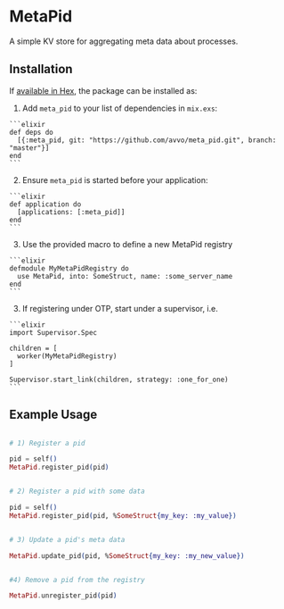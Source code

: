 # MetaPid

A simple KV store for aggregating meta data about processes.

## Installation

If [available in Hex](https://hex.pm/docs/publish), the package can be installed as:

  1. Add `meta_pid` to your list of dependencies in `mix.exs`:

    ```elixir
    def deps do
      [{:meta_pid, git: "https://github.com/avvo/meta_pid.git", branch: "master"}]
    end
    ```

  2. Ensure `meta_pid` is started before your application:

    ```elixir
    def application do
      [applications: [:meta_pid]]
    end
    ```

  3. Use the provided macro to define a new MetaPid registry

    ```elixir
    defmodule MyMetaPidRegistry do
      use MetaPid, into: SomeStruct, name: :some_server_name
    end
    ```

  3. If registering under OTP, start under a supervisor, i.e.

    ```elixir
    import Supervisor.Spec

    children = [
      worker(MyMetaPidRegistry)
    ]

    Supervisor.start_link(children, strategy: :one_for_one)
    ```

## Example Usage

  ```elixir

  # 1) Register a pid

  pid = self()
  MetaPid.register_pid(pid)


  # 2) Register a pid with some data

  pid = self()
  MetaPid.register_pid(pid, %SomeStruct{my_key: :my_value})


  # 3) Update a pid's meta data

  MetaPid.update_pid(pid, %SomeStruct{my_key: :my_new_value})


  #4) Remove a pid from the registry

  MetaPid.unregister_pid(pid)
  ```
